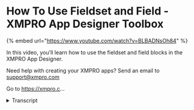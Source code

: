 # How To Use Fieldset and Field - XMPRO App Designer Toolbox
{% embed url="https://www.youtube.com/watch?v=BLBADNsOh84" %}



In this video, you’ll learn how to use the fieldset and field blocks in the XMPRO App Designer.

Need help with creating your XMPRO apps? Send an email to support@xmpro.com

Go to https://xmpro.c...
<details>
<summary>Transcript</summary>In this video, you’ll learn how to use the fieldset and field blocks in the XMPRO App Designer.

Need help with creating your XMPRO apps? Send an email to support@xmpro.com

Go to https://xmpro.c...
hi and welcome to another training video

from Exim Pro today we'll be looking at

how to use the field set and field

components the field set is the easiest

way to create a form on the page without

too much hassle the field set and field

can be found in the layout section of

the blocks a field set contains three

fields inside of it and you can drag in

more the layers of a field set are as

follows we have the field set container

and then we have fields and inside the

fields we have a label and a value and

you can double click on the label to

rename it or you can go into the block

properties and rename it in appearance

or give it a dynamic value here with a

data source if you have one of those on

the field set the value is ready-made so

that when you drag something like a text

box inside it will automatically fit to

what you have there you can drag in

color selectors date selectors drop-down

grids number selectors we're running out

of room here

so I'll drag in some more fields

you

and I can duplicate these which will

make it easier all right you can also

drag in range sliders

select boxes switches tags text areas

and of course we also had the we already

had the text box at the start any of

these components will fit properly into

the field set and then if we launch it

we can see how this looks so we've got a

bunch of fields and then it's lining up

the components that we've dragged into

here in a way that makes it look good on

the page this has been how to use the

field set and field components
</details>